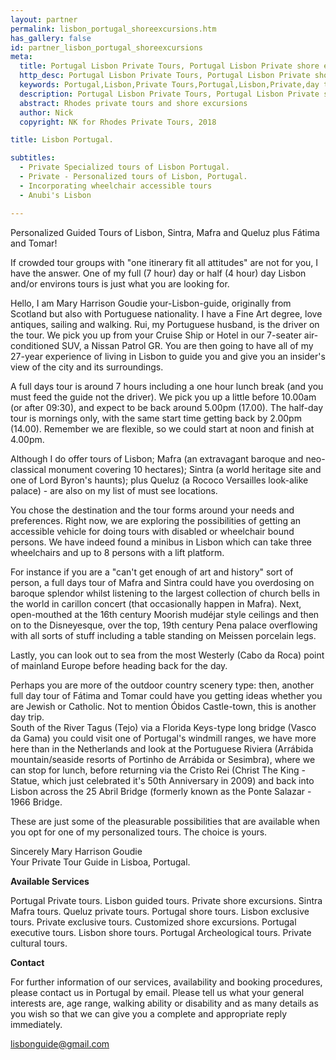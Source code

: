 ```yaml
---
layout: partner
permalink: lisbon_portugal_shoreexcursions.htm
has_gallery: false
id: partner_lisbon_portugal_shoreexcursions
meta:
  title: Portugal Lisbon Private Tours, Portugal Lisbon Private shore excursions, Portugal Lisbon Private day trips guides drivers, Portugal Lisbon driver guide
  http_desc: Portugal Lisbon Private Tours, Portugal Lisbon Private shore excursions, Portugal Lisbon Private day trips guides drivers, Portugal Lisbon driver guide
  keywords: Portugal,Lisbon,Private Tours,Portugal,Lisbon,Private,day trips,drivers,guides,Portugal,Lisbon,Private shore excursions,driver,guide
  description: Portugal Lisbon Private Tours, Portugal Lisbon Private shore excursions, Portugal Lisbon Private day trips guides drivers, Portugal Lisbon driver guide
  abstract: Rhodes private tours and shore excursions
  author: Nick
  copyright: NK for Rhodes Private Tours, 2018

title: Lisbon Portugal.

subtitles:
  - Private Specialized tours of Lisbon Portugal.
  - Private - Personalized tours of Lisbon, Portugal.
  - Incorporating wheelchair accessible tours
  - Anubi's Lisbon

---
```

Personalized Guided Tours of Lisbon, Sintra, Mafra and Queluz plus Fátima and Tomar!

If crowded tour groups with "one itinerary fit all attitudes" are not for you, I have the answer. One of my full (7 hour) day or half (4 hour) day Lisbon and/or environs tours is just what you are looking for.

Hello, I am Mary Harrison Goudie your-Lisbon-guide, originally from Scotland but also with Portuguese nationality. I have a Fine Art degree, love antiques, sailing and walking. Rui, my Portuguese husband, is the driver on the tour. We pick you up from your Cruise Ship or Hotel in our 7-seater air-conditioned SUV, a Nissan Patrol GR. You are then going to have all of my 27-year experience of living in Lisbon to guide you and give you an insider's view of the city and its surroundings.

A full days tour is around 7 hours including a one hour lunch break (and you must feed the guide not the driver). We pick you up a little before 10.00am (or after 09:30), and expect to be back around 5.00pm (17.00). The half-day tour is mornings only, with the same start time getting back by 2.00pm (14.00). Remember we are flexible, so we could start at noon and finish at 4.00pm.

Although I do offer tours of Lisbon; Mafra (an extravagant baroque and neo-classical monument covering 10 hectares); Sintra (a world heritage site and one of Lord Byron's haunts); plus Queluz (a Rococo Versailles look-alike palace) - are also on my list of must see locations.

You chose the destination and the tour forms around your needs and preferences. Right now, we are exploring the possibilities of getting an accessible vehicle for doing tours with disabled or wheelchair bound persons. We have indeed found a minibus in Lisbon which can take three wheelchairs and up to 8 persons with a lift platform.

For instance if you are a "can't get enough of art and history" sort of person, a full days tour of Mafra and Sintra could have you overdosing on baroque splendor whilst listening to the largest collection of church bells in the world in carillon concert (that occasionally happen in Mafra). Next, open-mouthed at the 16th century Moorish mudéjar style ceilings and then on to the Disneyesque, over the top, 19th century Pena palace overflowing with all sorts of stuff including a table standing on Meissen porcelain legs.

Lastly, you can look out to sea from the most Westerly (Cabo da Roca) point of mainland Europe before heading back for the day.

Perhaps you are more of the outdoor country scenery type: then, another full day tour of Fátima and Tomar could have you getting ideas whether you are Jewish or Catholic. Not to mention Óbidos Castle-town, this is another day trip.\
South of the River Tagus (Tejo) via a Florida Keys-type long bridge (Vasco da Gama) you could visit one of Portugal's windmill ranges, we have more here than in the Netherlands and look at the Portuguese Riviera (Arrábida mountain/seaside resorts of Portinho de Arrábida or Sesimbra), where we can stop for lunch, before returning via the Cristo Rei (Christ The King - Statue, which just celebrated it's 50th Anniversary in 2009) and back into Lisbon across the 25 Abril Bridge (formerly known as the Ponte Salazar - 1966 Bridge.

These are just some of the pleasurable possibilities that are available when you opt for one of my personalized tours. The choice is yours.

Sincerely Mary Harrison Goudie\
Your Private Tour Guide in Lisboa, Portugal.

**Available Services**

Portugal Private tours. Lisbon guided tours. Private shore excursions. Sintra Mafra tours. Queluz private tours. Portugal shore tours. Lisbon exclusive tours. Private exclusive tours. Customized shore excursions. Portugal executive tours. Lisbon shore tours. Portugal Archeological tours. Private cultural tours.

**Contact**

For further information of our services, availability and booking procedures, please contact us in Portugal by email. Please tell us what your general interests are, age range, walking ability or disability and as many details as you wish so that we can give you a complete and appropriate reply immediately.

[lisbonguide@gmail.com](mailto:lisbonguide@gmail.com?bcc=request@rhodesprivatetours.com "mailto:lisbonguide@gmail.com")